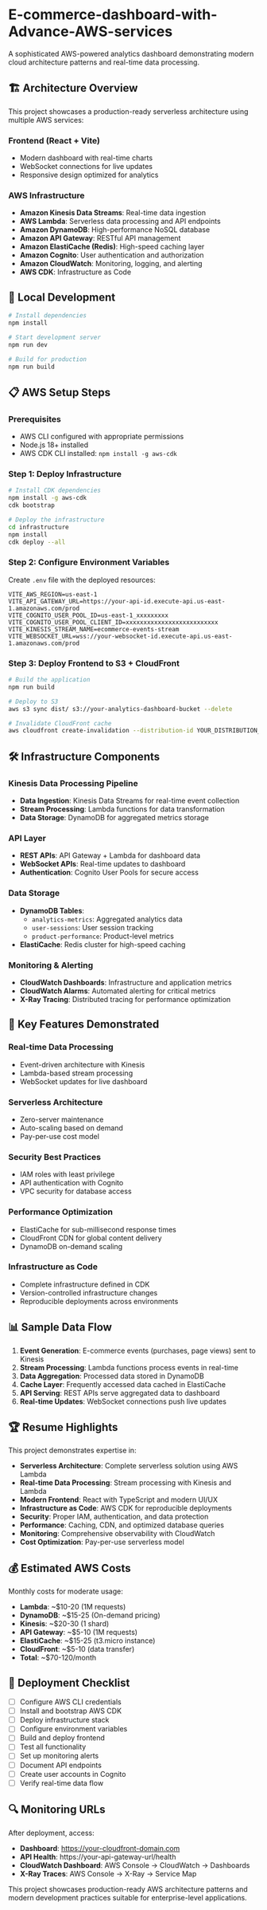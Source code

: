 # E-commerce-dashboard-with-Advance-AWS-services
A sophisticated AWS-powered analytics dashboard demonstrating modern cloud architecture patterns and real-time data processing.

## 🏗️ Architecture Overview

This project showcases a production-ready serverless architecture using multiple AWS services:

### Frontend (React + Vite)
- Modern dashboard with real-time charts
- WebSocket connections for live updates
- Responsive design optimized for analytics

### AWS Infrastructure
- **Amazon Kinesis Data Streams**: Real-time data ingestion
- **AWS Lambda**: Serverless data processing and API endpoints
- **Amazon DynamoDB**: High-performance NoSQL database
- **Amazon API Gateway**: RESTful API management
- **Amazon ElastiCache (Redis)**: High-speed caching layer
- **Amazon Cognito**: User authentication and authorization
- **Amazon CloudWatch**: Monitoring, logging, and alerting
- **AWS CDK**: Infrastructure as Code

## 🚀 Local Development

```bash
# Install dependencies
npm install

# Start development server
npm run dev

# Build for production
npm run build
```

## 📋 AWS Setup Steps

### Prerequisites
- AWS CLI configured with appropriate permissions
- Node.js 18+ installed
- AWS CDK CLI installed: `npm install -g aws-cdk`

### Step 1: Deploy Infrastructure

```bash
# Install CDK dependencies
npm install -g aws-cdk
cdk bootstrap

# Deploy the infrastructure
cd infrastructure
npm install
cdk deploy --all
```

### Step 2: Configure Environment Variables

Create `.env` file with the deployed resources:

```env
VITE_AWS_REGION=us-east-1
VITE_API_GATEWAY_URL=https://your-api-id.execute-api.us-east-1.amazonaws.com/prod
VITE_COGNITO_USER_POOL_ID=us-east-1_xxxxxxxxx
VITE_COGNITO_USER_POOL_CLIENT_ID=xxxxxxxxxxxxxxxxxxxxxxxxxx
VITE_KINESIS_STREAM_NAME=ecommerce-events-stream
VITE_WEBSOCKET_URL=wss://your-websocket-id.execute-api.us-east-1.amazonaws.com/prod
```

### Step 3: Deploy Frontend to S3 + CloudFront

```bash
# Build the application
npm run build

# Deploy to S3
aws s3 sync dist/ s3://your-analytics-dashboard-bucket --delete

# Invalidate CloudFront cache
aws cloudfront create-invalidation --distribution-id YOUR_DISTRIBUTION_ID --paths "/*"
```

## 🛠️ Infrastructure Components

### Kinesis Data Processing Pipeline
- **Data Ingestion**: Kinesis Data Streams for real-time event collection
- **Stream Processing**: Lambda functions for data transformation
- **Data Storage**: DynamoDB for aggregated metrics storage

### API Layer
- **REST APIs**: API Gateway + Lambda for dashboard data
- **WebSocket APIs**: Real-time updates to dashboard
- **Authentication**: Cognito User Pools for secure access

### Data Storage
- **DynamoDB Tables**: 
  - `analytics-metrics`: Aggregated analytics data
  - `user-sessions`: User session tracking
  - `product-performance`: Product-level metrics
- **ElastiCache**: Redis cluster for high-speed caching

### Monitoring & Alerting
- **CloudWatch Dashboards**: Infrastructure and application metrics
- **CloudWatch Alarms**: Automated alerting for critical metrics
- **X-Ray Tracing**: Distributed tracing for performance optimization

## 🔧 Key Features Demonstrated

### Real-time Data Processing
- Event-driven architecture with Kinesis
- Lambda-based stream processing
- WebSocket updates for live dashboard

### Serverless Architecture
- Zero-server maintenance
- Auto-scaling based on demand
- Pay-per-use cost model

### Security Best Practices
- IAM roles with least privilege
- API authentication with Cognito
- VPC security for database access

### Performance Optimization
- ElastiCache for sub-millisecond response times
- CloudFront CDN for global content delivery
- DynamoDB on-demand scaling

### Infrastructure as Code
- Complete infrastructure defined in CDK
- Version-controlled infrastructure changes
- Reproducible deployments across environments

## 📊 Sample Data Flow

1. **Event Generation**: E-commerce events (purchases, page views) sent to Kinesis
2. **Stream Processing**: Lambda functions process events in real-time
3. **Data Aggregation**: Processed data stored in DynamoDB
4. **Cache Layer**: Frequently accessed data cached in ElastiCache
5. **API Serving**: REST APIs serve aggregated data to dashboard
6. **Real-time Updates**: WebSocket connections push live updates

## 🏆 Resume Highlights

This project demonstrates expertise in:
- **Serverless Architecture**: Complete serverless solution using AWS Lambda
- **Real-time Data Processing**: Stream processing with Kinesis and Lambda
- **Modern Frontend**: React with TypeScript and modern UI/UX
- **Infrastructure as Code**: AWS CDK for reproducible deployments
- **Security**: Proper IAM, authentication, and data protection
- **Performance**: Caching, CDN, and optimized database queries
- **Monitoring**: Comprehensive observability with CloudWatch
- **Cost Optimization**: Pay-per-use serverless model

## 💰 Estimated AWS Costs

Monthly costs for moderate usage:
- **Lambda**: ~$10-20 (1M requests)
- **DynamoDB**: ~$15-25 (On-demand pricing)
- **Kinesis**: ~$20-30 (1 shard)
- **API Gateway**: ~$5-10 (1M requests)
- **ElastiCache**: ~$15-25 (t3.micro instance)
- **CloudFront**: ~$5-10 (data transfer)
- **Total**: ~$70-120/month

## 🚦 Deployment Checklist

- [ ] Configure AWS CLI credentials
- [ ] Install and bootstrap AWS CDK
- [ ] Deploy infrastructure stack
- [ ] Configure environment variables
- [ ] Build and deploy frontend
- [ ] Test all functionality
- [ ] Set up monitoring alerts
- [ ] Document API endpoints
- [ ] Create user accounts in Cognito
- [ ] Verify real-time data flow

## 🔍 Monitoring URLs

After deployment, access:
- **Dashboard**: https://your-cloudfront-domain.com
- **API Health**: https://your-api-gateway-url/health
- **CloudWatch Dashboard**: AWS Console → CloudWatch → Dashboards
- **X-Ray Traces**: AWS Console → X-Ray → Service Map

This project showcases production-ready AWS architecture patterns and modern development practices suitable for enterprise-level applications.
